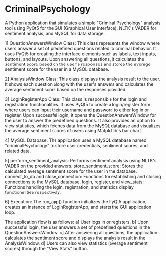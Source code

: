 # CriminalPsychology
A Python application that simulates a simple "Criminal Psychology" analysis tool using PyQt5 for the GUI (Graphical User Interface), NLTK's VADER for sentiment analysis, and MySQL for data storage.

1] QuestionAnswersWindow Class:
      This class represents the window where users answer a set of predefined questions related to criminal behavior.
      It uses PyQt5 for creating the interface elements such as labels, text inputs, buttons, and layouts.
      Upon answering all questions, it calculates the sentiment score based on the user's responses and stores the average sentiment score for the user in a MySQL database.

2] AnalysisWindow Class:
      This class displays the analysis result to the user. It shows each question along with the user's answers and calculates the average sentiment score based on the responses provided.

3] LoginRegisterApp Class:
      This class is responsible for the login and registration functionalities.
      It uses PyQt5 to create a login/register form where users can input their username and password to either log in or register.
      Upon successful login, it opens the QuestionAnswersWindow for the user to answer the predefined questions.
      It also provides an option to view statistics, which fetches data from the MySQL database and visualizes the average sentiment scores of users using Matplotlib's bar chart.

4] MySQL Database:
      The application uses a MySQL database named "criminalPsychology" to store user credentials, sentiment scores, and related data.

5] perform_sentiment_analysis: 
      Performs sentiment analysis using NLTK's VADER on the provided answers.
      store_sentiment_score: Stores the calculated average sentiment score for the user in the database.
      connect_to_db and close_connection: Functions for establishing and closing connections to the MySQL database.
      login, register, and view_stats: Functions handling the login, registration, and statistics display functionalities respectively. 

6] Execution:
      The run_app() function initializes the PyQt5 application, creates an instance of LoginRegisterApp, and starts the GUI application loop.


The application flow is as follows:
a] User logs in or registers.
b] Upon successful login, the user answers a set of predefined questions in the QuestionAnswersWindow.
c] After answering all questions, the application calculates the sentiment score and displays the analysis result in the AnalysisWindow.
d] Users can also view statistics (average sentiment scores) through the "View Stats" button.
